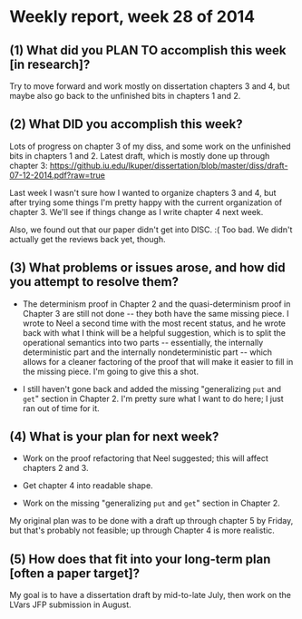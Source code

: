 # Weekly report, week 28 of 2014

## (1) What did you PLAN TO accomplish this week [in research]?

Try to move forward and work mostly on dissertation chapters 3 and 4,
but maybe also go back to the unfinished bits in chapters 1 and 2.

## (2) What DID you accomplish this week?

Lots of progress on chapter 3 of my diss, and some work on the
unfinished bits in chapters 1 and 2.  Latest draft, which is mostly
done up through chapter 3:
https://github.iu.edu/lkuper/dissertation/blob/master/diss/draft-07-12-2014.pdf?raw=true

Last week I wasn't sure how I wanted to organize chapters 3 and 4, but
after trying some things I'm pretty happy with the current
organization of chapter 3.  We'll see if things change as I write
chapter 4 next week.

Also, we found out that our paper didn't get into DISC. :( Too bad.
We didn't actually get the reviews back yet, though.

## (3) What problems or issues arose, and how did you attempt to resolve them?

- The determinism proof in Chapter 2 and the quasi-determinism proof
  in Chapter 3 are still not done -- they both have the same missing
  piece.  I wrote to Neel a second time with the most recent status,
  and he wrote back with what I think will be a helpful suggestion,
  which is to split the operational semantics into two parts --
  essentially, the internally deterministic part and the internally
  nondeterministic part -- which allows for a cleaner factoring of the
  proof that will make it easier to fill in the missing piece.  I'm
  going to give this a shot.

- I still haven't gone back and added the missing "generalizing `put`
  and `get`" section in Chapter 2. I'm pretty sure what I want to do
  here; I just ran out of time for it.

## (4) What is your plan for next week?

- Work on the proof refactoring that Neel suggested; this will affect
  chapters 2 and 3.

- Get chapter 4 into readable shape.

- Work on the missing "generalizing `put` and `get`" section in
  Chapter 2.

My original plan was to be done with a draft up through
chapter 5 by Friday, but that's probably not feasible; up through
Chapter 4 is more realistic.

## (5) How does that fit into your long-term plan [often a paper target]?

My goal is to have a dissertation draft by mid-to-late July, then work
on the LVars JFP submission in August.

